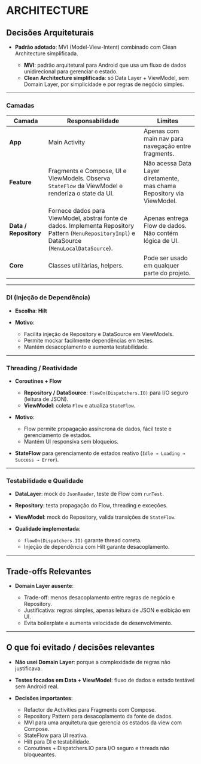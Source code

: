 # ARCHITECTURE

## Decisões Arquiteturais

* **Padrão adotado**:
  MVI (Model-View-Intent) combinado com Clean Architecture simplificada.

  * **MVI**: padrão arquitetural para Android que usa um fluxo de dados unidirecional para gerenciar o estado.
  * **Clean Architecture simplificada**: só Data Layer + ViewModel, sem Domain Layer, por simplicidade e por regras de negócio simples.

---

### Camadas

| Camada                 | Responsabilidade                                                                                                                                 | Limites                                                                |
| ---------------------- | ------------------------------------------------------------------------------------------------------------------------------------------------ | ---------------------------------------------------------------------- |
| **App** | Main Activity                                                                                                                                                   | Apenas com main nav para navegação entre fragments. |
| **Feature** | Fragments e Compose, UI e ViewModels. Observa `StateFlow` da ViewModel e renderiza o state da UI.                                                           | Não acessa Data Layer diretamente, mas chama Repository via ViewModel. |
| **Data / Repository**  | Fornece dados para ViewModel, abstrai fonte de dados. Implementa Repository Pattern (`MenuRepositoryImpl`) e DataSource (`MenuLocalDataSource`). | Apenas entrega Flow de dados. Não contém lógica de UI.                 |
| **Core**               | Classes utilitárias, helpers.                                                                                                                    | Pode ser usado em qualquer parte do projeto.                           |

---

### DI (Injeção de Dependência)

* **Escolha**: **Hilt**
* **Motivo**:

  * Facilita injeção de Repository e DataSource em ViewModels.
  * Permite mockar facilmente dependências em testes.
  * Mantém desacoplamento e aumenta testabilidade.

---

### Threading / Reatividade

* **Coroutines + Flow**

  * **Repository / DataSource**: `flowOn(Dispatchers.IO)` para I/O seguro (leitura de JSON).
  * **ViewModel**: coleta `Flow` e atualiza `StateFlow`.
* **Motivo**:

  * Flow permite propagação assíncrona de dados, fácil teste e gerenciamento de estados.
  * Mantém UI responsiva sem bloqueios.
* **StateFlow** para gerenciamento de estados reativo (`Idle → Loading → Success → Error`).

---

### Testabilidade e Qualidade

* **DataLayer**: mock do `JsonReader`, teste de Flow com `runTest`.
* **Repository**: testa propagação do Flow, threading e exceções.
* **ViewModel**: mock do Repository, valida transições de `StateFlow`.
* **Qualidade implementada**:

  * `flowOn(Dispatchers.IO)` garante thread correta.
  * Injeção de dependência com Hilt garante desacoplamento.

---

## Trade-offs Relevantes

* **Domain Layer ausente**:

  * Trade-off: menos desacoplamento entre regras de negócio e Repository.
  * Justificativa: regras simples, apenas leitura de JSON e exibição em UI.
  * Evita boilerplate e aumenta velocidade de desenvolvimento.

---

## O que foi evitado / decisões relevantes

* **Não usei Domain Layer**: porque a complexidade de regras não justificava.
* **Testes focados em Data + ViewModel**: fluxo de dados e estado testável sem Android real.
* **Decisões importantes**:

  * Refactor de Activities para Fragments com Compose.
  * Repository Pattern para desacoplamento da fonte de dados.
  * MVI para uma arquitetura que gerencia os estados da view com Compose.
  * StateFlow para UI reativa.
  * Hilt para DI e testabilidade.
  * Coroutines + Dispatchers.IO para I/O seguro e threads não bloqueantes.


